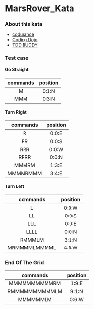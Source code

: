 # MarsRover_Kata
### About this kata
- [codurance](https://www.codurance.com/katas/simple-mars-rover)
- [Coding Dojo](https://codingdojo.org/kata/mars-rover/)
- [TDD BUDDY](https://www.tddbuddy.com/katas/mars-rover.html)

### Test case
#### Go Straight
| commands | position |
| :----: | :----: |
| M | 0:1:N |
| MMM | 0:3:N |

#### Turn Right
| commands | position |
| :----: | :----: |
| R | 0:0:E |
| RR | 0:0:S |
| RRR | 0:0:W |
| RRRR | 0:0:N |
| MMMRM | 1:3:E |
| MMMMRMMM | 3:4:E |

#### Turn Left
| commands | position |
| :----: | :----: |
| L | 0:0:W |
| LL | 0:0:S |
| LLL | 0:0:E |
| LLLL | 0:0:N |
| RMMMLM | 3:1:N |
| MRMMMMLMMMML | 4:5:W |

### End Of The Grid
| commands | position |
| :----: | :----: |
| MMMMMMMMMMRM | 1:9:E |
| RMMMMMMMMMMLM | 9:1:N |
| MMMMMMLM | 0:6:W |